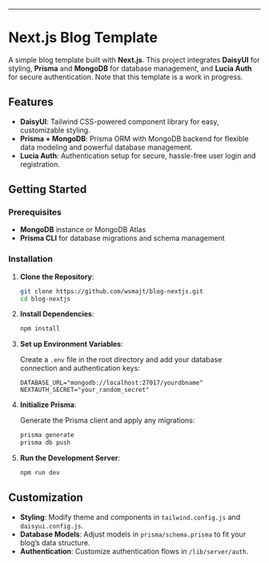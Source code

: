 ---

# Next.js Blog Template

A simple blog template built with **Next.js**. This project integrates **DaisyUI** for styling, **Prisma** and **MongoDB** for database management, and **Lucia Auth** for secure authentication. Note that this template is a work in progress.

## Features

- **DaisyUI**: Tailwind CSS-powered component library for easy, customizable styling.
- **Prisma + MongoDB**: Prisma ORM with MongoDB backend for flexible data modeling and powerful database management.
- **Lucia Auth**: Authentication setup for secure, hassle-free user login and registration.

## Getting Started

### Prerequisites

- **MongoDB** instance or MongoDB Atlas
- **Prisma CLI** for database migrations and schema management

### Installation

1. **Clone the Repository**:

   ```bash
   git clone https://github.com/wsmajt/blog-nextjs.git
   cd blog-nextjs
   ```

2. **Install Dependencies**:

   ```bash
   npm install
   ```

3. **Set up Environment Variables**:

   Create a `.env` file in the root directory and add your database connection and authentication keys:

   ```plaintext
   DATABASE_URL="mongodb://localhost:27017/yourdbname"
   NEXTAUTH_SECRET="your_random_secret"
   ```

4. **Initialize Prisma**:

   Generate the Prisma client and apply any migrations:

   ```bash
   prisma generate
   prisma db push
   ```

5. **Run the Development Server**:

   ```bash
   npm run dev
   ```
   
## Customization

- **Styling**: Modify theme and components in `tailwind.config.js` and `daisyui.config.js`.
- **Database Models**: Adjust models in `prisma/schema.prisma` to fit your blog’s data structure.
- **Authentication**: Customize authentication flows in `/lib/server/auth`.
